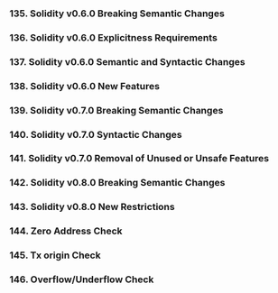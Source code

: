 ### 135. Solidity v0.6.0 Breaking Semantic Changes

### 136. Solidity v0.6.0 Explicitness Requirements

### 137. Solidity v0.6.0 Semantic and Syntactic Changes

### 138. Solidity v0.6.0 New Features

### 139. Solidity v0.7.0 Breaking Semantic Changes

### 140. Solidity v0.7.0 Syntactic Changes

### 141. Solidity v0.7.0 Removal of Unused or Unsafe Features

### 142. Solidity v0.8.0 Breaking Semantic Changes

### 143. Solidity v0.8.0 New Restrictions

### 144. Zero Address Check

### 145. Tx origin Check

### 146. Overflow/Underflow Check 
